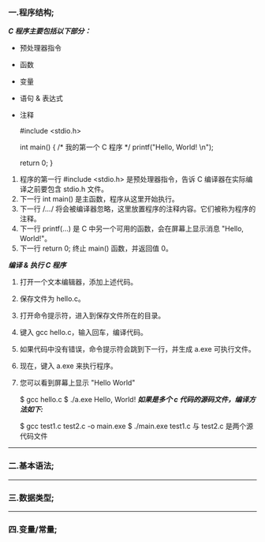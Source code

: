 

### 一.程序结构;

***C 程序主要包括以下部分：***

- 预处理器指令
- 函数
- 变量
- 语句 & 表达式
- 注释



    #include <stdio.h>
    
    int main()
    {
    /* 我的第一个 C 程序 */
    printf("Hello, World! \n");
    
    return 0;
    }

1. 程序的第一行 #include <stdio.h> 是预处理器指令，告诉 C 编译器在实际编译之前要包含 stdio.h 文件。
2. 下一行 int main() 是主函数，程序从这里开始执行。
3. 下一行 /*...*/ 将会被编译器忽略，这里放置程序的注释内容。它们被称为程序的注释。
4. 下一行 printf(...) 是 C 中另一个可用的函数，会在屏幕上显示消息 "Hello, World!"。
5. 下一行 return 0; 终止 main() 函数，并返回值 0。

***编译 & 执行 C 程序***

1. 打开一个文本编辑器，添加上述代码。
1. 保存文件为 hello.c。
1. 打开命令提示符，进入到保存文件所在的目录。
1. 键入 gcc hello.c，输入回车，编译代码。
1. 如果代码中没有错误，命令提示符会跳到下一行，并生成 a.exe 可执行文件。
1. 现在，键入 a.exe 来执行程序。
1. 您可以看到屏幕上显示 "Hello World"       


    $ gcc hello.c
    $ ./a.exe
    Hello, World!
***如果是多个 c 代码的源码文件，编译方法如下:***

    $ gcc test1.c test2.c -o main.exe
    $ ./main.exe
test1.c 与 test2.c 是两个源代码文件

-------------------------




### 二.基本语法;




----------------------------


### 三.数据类型;



-------------------------






### 四.变量/常量;